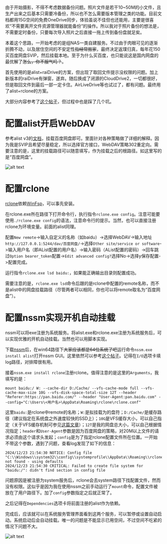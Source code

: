 
由于开始摄影，不得不考虑数据备份问题。照片文件是若干10~50M的小文件，且生产出来之后基本只需要冷备份，所以也不怎么需要版本管理之类的功能。目前文档都用15G空间的免费OneDrive同步，体验虽说不佳但也还能用，主要是很喜欢“不需要离开文件资源管理器就能备份”的操作。所以我对于照片备份的想法是，不需要定时备份，只要每次导入照片之后直接一拖上传到备份盘就足矣。

本着这个思路，一开始考虑的是组NAS一类自建服务。不过由于肉眼可见的逐渐折腾不动，以及居住空间的不安定性~~指经常搬家~~，最终决定返璞归真，每年花150买百度网盘SVIP，然后挂载本地。至于为什么买百度，也只能说这是国内网盘的最优解了~~怎么，你不服气吗？~~。

首先使用的是alist+raiDrive的方案，但出现了取回文件提示没权限的问题。加上新版本的raiDrive有弹窗，遂弃。随后换成了闭源的CloudDrive2，一切都很好，但是取回文件到最后一部一定卡住。AirLiveDrive等也试过了，都有问题。最终用了alist+rclone的方案。

大部分内容参考了[这个帖子](https://blog.csdn.net/qq_16747625/article/details/138796829)，但过程中也是踩了几个坑。

# 配置alist开启WebDAV

参考alist v3的[文档](https://alist.nn.ci/zh/guide/drivers/baidu.html)，挂载百度网盘即可。里面针对各种策略做了详细的解释。因为我是SVIP且希望尽量稳定，所以选择官方接口，WebDAV策略302重定向。需要注意的是，这里的挂载路径可以随意填写，作为挂载之后的根路径。如这里写的是“百度网盘”。

![alt text](assets/image-13.png)

# 配置rclone

[rclone](https://github.com/rclone/rclone/releases)依赖[WinFsp](https://github.com/winfsp/winfsp/releases)，可以事先安装。

在rclone.exe所在路径下打开命令行，执行指令`rclone.exe config`。注意可能要使用`./rclone.exe config`的语法，注意命令行的提示。当然，也可以直接注册rclone为环境变量。前面的alist同理。

配置`New remote`->输入自定义的名称（如baidu）->选择WebDAV->输入地址`http://127.0.0.1:5244/dav/百度网盘/`->选择`Other site/service or software`->输入用户名（即AList配置的用户名）->输入密码（AList配置的密码）->回车跳过`Option bearer_token`配置->`Edit advanced config?`选择No->选择y保存配置->配置完成。

运行指令`rclone.exe lsd baidu:`，如果能正确输出目录则配置成功。

需要注意的是，`rclone.exe lsd`命令后跟的是rclone中配置的remote名称，而不是alist中的网盘挂载路径（尽管两者可以相同，你也可以将remote取名为“百度网盘”）。

# 配置nssm实现开机自动挂载

nssm可以将exe注册为系统服务。将alist.exe和rclone.exe注册为系统服务后，可以实现优雅的开机自动挂载。当然也可以用脚本实现。

下载[nssm](https://nssm.cc/download)后，在win64路径下~~大家应该都是64位系统了吧~~运行命令`nssm.exe install alist`打开nssm GUI。这里依然可以参考[这个帖子](https://blog.csdn.net/qq_16747625/article/details/138796829)。记得在`I/O`选项卡填log路径，对排障很有用。

接着`nssm.exe install rclone`注册rclone。值得注意的是这里的`Arguments`，我填写的是：
```
mount baidu:/ W: --cache-dir D:/Cache/ --vfs-cache-mode full --vfs-cache-max-size 10G --vfs-disk-space-total-size 12T --header "Referer:https://pan.baidu.com/" --header "User-Agent:pan.baidu.com" --config="C:\Users\<用户名>\AppData\Roaming\rclone\rclone.conf"
```

这里`baidu:`是rclone中remote的名称；`W:`是拟挂载为的盘符；`D:/Cache/`是缓存路径（建议指定在系统盘之外速度较快的SSD上）；`10G`是VFS缓存大小，可以自己指定（关于VFS缓存机制可参见[这篇文章](https://qjfyx.com/web/rcvfscd2.html)）；`12T`是我的网盘总大小，可以自己根据情况指定；`header`和`User-Agent`参数是因为百度网盘的策略，对20M以上文件的请求必须由这个请求头发起；`config`是为了指定rclone配置文件所在位置。一开始不带这个参数，遇到了问题，查看log发现了如下的信息：

```
2024/12/23 21:54:30 NOTICE: Config file "C:\\Windows\\system32\\config\\systemprofile\\AppData\\Roaming\\rclone\\rclone.conf" not found - using defaults
2024/12/23 21:54:30 CRITICAL: Failed to create file system for "baidu:/": didn't find section in config file
```

问题原因是被注册为system服务后，rclone会去system路径下找配置文件，然而没有权限。这似乎是因为我在使用nssm之前手动运行了`mount`命令，配置文件被放在了用户路径下。加了`config`参数指定之后就正常了。

之后记得在`Dependencies`选项卡将前面注册的alist作为依赖。

完成后，应该就可以在系统服务管理界面看到这两个服务，可以暂停或设置自动启动。系统启动后会自动挂载。唯一的问题是不能显示已用空间，不过空间不吃紧的情况下问题不大。

![alt text](assets/image-14.png)